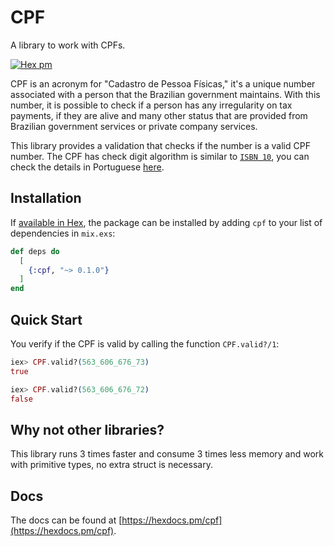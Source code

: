 # CPF

A library to work with CPFs.

[![Hex pm](https://img.shields.io/hexpm/v/cpf.svg?style=flat)](https://hex.pm/packages/ulissesalmeida)

CPF is an acronym for "Cadastro de Pessoa Físicas," it's a unique number
associated with a person that the Brazilian government maintains. With this number,
it is possible to check if a person has any irregularity on tax payments, if they
are alive and many other status that are provided from Brazilian government services
or private company services.

This library provides a validation that checks if the number is a valid CPF
number. The CPF has check digit algorithm is similar to
[`ISBN 10`](https://en.wikipedia.org/wiki/Check_digit#ISBN_10), you can check
the details in Portuguese [here](https://pt.wikipedia.org/wiki/Cadastro_de_pessoas_f%C3%ADsicas#C%C3%A1lculo_do_d%C3%ADgito_verificador).

## Installation

If [available in Hex](https://hex.pm/docs/publish), the package can be installed
by adding `cpf` to your list of dependencies in `mix.exs`:

```elixir
def deps do
  [
    {:cpf, "~> 0.1.0"}
  ]
end
```

## Quick Start

You verify if the CPF is valid by calling the function `CPF.valid?/1`:

```elixir
iex> CPF.valid?(563_606_676_73)
true

iex> CPF.valid?(563_606_676_72)
false
```

## Why not other libraries?

This library runs 3 times faster and consume 3 times less memory and work with
primitive types, no extra struct is necessary.

## Docs

The docs can be found at [https://hexdocs.pm/cpf](https://hexdocs.pm/cpf).
